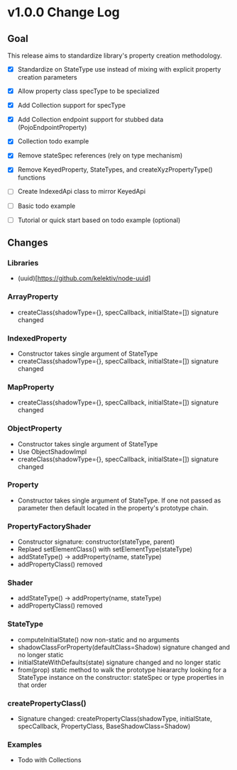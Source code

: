 # v1.0.0 Change Log

## Goal

This release aims to standardize library's property creation methodology.

* [x] Standardize on StateType use instead of mixing with explicit property creation parameters
* [x] Allow property class specType to be specialized
* [x] Add Collection support for specType
* [x] Add Collection endpoint support for stubbed data (PojoEndpointProperty)
* [x] Collection todo example
* [x] Remove stateSpec references (rely on type mechanism)
* [x] Remove KeyedProperty, StateTypes, and createXyzPropertyType() functions
* [ ] Create IndexedApi class to mirror KeyedApi
* [ ] Basic todo example
* [ ] Tutorial or quick start based on todo example (optional)


## Changes


### Libraries

* (uuid)[https://github.com/kelektiv/node-uuid]


### ArrayProperty

* createClass(shadowType={}, specCallback, initialState=[]) signature changed


### IndexedProperty

* Constructor takes single argument of StateType
* createClass(shadowType={}, specCallback, initialState=[]) signature changed


### MapProperty

* createClass(shadowType={}, specCallback, initialState=[]) signature changed


### ObjectProperty

* Constructor takes single argument of StateType
* Use ObjectShadowImpl
* createClass(shadowType={}, specCallback, initialState=[]) signature changed


### Property

* Constructor takes single argument of StateType. If one not passed as parameter then default located in the property's prototype chain.


### PropertyFactoryShader

* Constructor signature: constructor(stateType, parent)
* Replaed setElementClass() with setElementType(stateType)
* addStateType() -> addProperty(name, stateType)
* addPropertyClass() removed


### Shader

* addStateType() -> addProperty(name, stateType)
* addPropertyClass() removed


### StateType

* computeInitialState() now non-static and no arguments
* shadowClassForProperty(defaultClass=Shadow) signature changed and no longer static
* initialStateWithDefaults(state) signature changed and no longer static
* from(prop) static method to walk the prototype hieararchy looking for a StateType instance on the constructor: stateSpec or type properties in that order


### createPropertyClass()

* Signature changed: createPropertyClass(shadowType, initialState, specCallback, PropertyClass, BaseShadowClass=Shadow)


### Examples

* Todo with Collections


